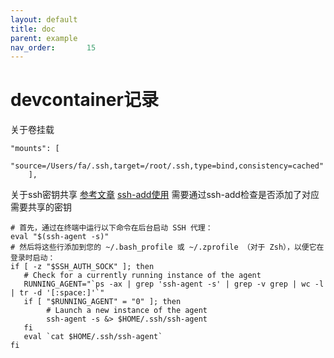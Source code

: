 ```yaml
---
layout: default
title: doc
parent: example
nav_order:       15
---
```


# devcontainer记录

关于卷挂载

```shell
"mounts": [
		"source=/Users/fa/.ssh,target=/root/.ssh,type=bind,consistency=cached"
	],
```

关于ssh密钥共享
[参考文章](https://code.visualstudio.com/remote/advancedcontainers/sharing-git-credentials)
[ssh-add使用](https://raw.githubusercontent.com/183461750/doc-base/d97d6b14491ec2bcbc36bc487b3b237e653b1736/me/records/os/linux/remote.md?token=GHSAT0AAAAAACHFDDN6JNMW2C7PMWBS44QYZTPVHDA)
   需要通过ssh-add检查是否添加了对应需要共享的密钥

```shell
# 首先，通过在终端中运行以下命令在后台启动 SSH 代理：
eval "$(ssh-agent -s)"
# 然后将这些行添加到您的 ~/.bash_profile 或 ~/.zprofile （对于 Zsh），以便它在登录时启动：
if [ -z "$SSH_AUTH_SOCK" ]; then
   # Check for a currently running instance of the agent
   RUNNING_AGENT="`ps -ax | grep 'ssh-agent -s' | grep -v grep | wc -l | tr -d '[:space:]'`"
   if [ "$RUNNING_AGENT" = "0" ]; then
        # Launch a new instance of the agent
        ssh-agent -s &> $HOME/.ssh/ssh-agent
   fi
   eval `cat $HOME/.ssh/ssh-agent`
fi
```
